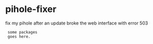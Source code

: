 # pihole-fixer
fix my pihole after an update broke the web interface with error 503

```
 some packages 
 goes here. 
```


